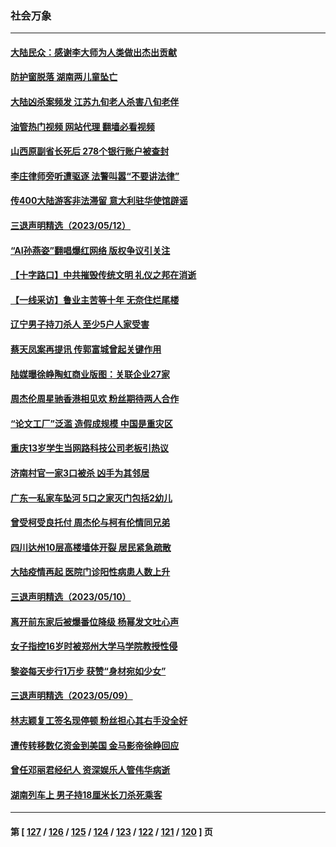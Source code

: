 ### 社会万象
---
#### [大陆民众：感谢李大师为人类做出杰出贡献](../../pages/ncid282/n13996095.md?05140445) 
#### [防护窗脱落 湖南两儿童坠亡](../../pages/ncid282/n13995795.md?05140445) 
#### [大陆凶杀案频发 江苏九旬老人杀害八旬老伴](../../pages/ncid282/n13995840.md?05140445) 
#### [油管热门视频 网站代理 翻墙必看视频](http://138.2.39.72:81/youtube.html?epic-marker?05140445)
#### [山西原副省长死后 278个银行账户被查封](../../pages/ncid282/n13995760.md?05140445) 
#### [李庄律师旁听遭驱逐 法警叫嚣“不要讲法律”](../../pages/ncid282/n13995729.md?05140445) 
#### [传400大陆游客非法滞留 意大利驻华使馆辟谣](../../pages/ncid282/n13995566.md?05140445) 
#### [三退声明精选（2023/05/12）](../../pages/ncid282/n13995311.md?05140445) 
#### [“AI孙燕姿”翻唱爆红网络 版权争议引关注](../../pages/ncid282/n13994967.md?05140445) 
#### [【十字路口】中共摧毁传统文明 礼仪之邦在消逝](../../pages/ncid282/n13994835.md?05140445) 
#### [【一线采访】鲁业主苦等十年 无奈住烂尾楼](../../pages/ncid282/n13994994.md?05140445) 
#### [辽宁男子持刀杀人 至少5户人家受害](../../pages/ncid282/n13994754.md?05140445) 
#### [蔡天凤案再提讯 传郭富城曾起关键作用](../../pages/ncid282/n13994325.md?05140445) 
#### [陆媒曝徐峥陶虹商业版图：关联企业27家](../../pages/ncid282/n13994309.md?05140445) 
#### [周杰伦周星驰香港相见欢 粉丝期待两人合作](../../pages/ncid282/n13994194.md?05140445) 
#### [“论文工厂”泛滥 造假成规模 中国是重灾区](../../pages/ncid282/n13994149.md?05140445) 
#### [重庆13岁学生当网路科技公司老板引热议](../../pages/ncid282/n13993817.md?05140445) 
#### [济南村官一家3口被杀 凶手为其邻居](../../pages/ncid282/n13993789.md?05140445) 
#### [广东一私家车坠河 5口之家灭门包括2幼儿](../../pages/ncid282/n13993691.md?05140445) 
#### [曾受柯受良托付 周杰伦与柯有伦情同兄弟](../../pages/ncid282/n13993323.md?05140445) 
#### [四川达州10层高楼墙体开裂 居民紧急疏散](../../pages/ncid282/n13993552.md?05140445) 
#### [大陆疫情再起 医院门诊阳性病患人数上升](../../pages/ncid282/n13993011.md?05140445) 
#### [三退声明精选（2023/05/10）](../../pages/ncid282/n13993415.md?05140445) 
#### [离开前东家后被爆番位降级 杨幂发文吐心声](../../pages/ncid282/n13993231.md?05140445) 
#### [女子指控16岁时被郑州大学马学院教授性侵](../../pages/ncid282/n13993178.md?05140445) 
#### [黎姿每天步行1万步 获赞“身材宛如少女”](../../pages/ncid282/n13992600.md?05140445) 
#### [三退声明精选（2023/05/09）](../../pages/ncid282/n13992584.md?05140445) 
#### [林志颖复工签名现停顿 粉丝担心其右手没全好](../../pages/ncid282/n13992433.md?05140445) 
#### [遭传转移数亿资金到美国 金马影帝徐峥回应](../../pages/ncid282/n13992355.md?05140445) 
#### [曾任邓丽君经纪人 资深娱乐人管伟华病逝](../../pages/ncid282/n13991550.md?05140445) 
#### [湖南列车上 男子持18厘米长刀杀死乘客](../../pages/ncid282/n13991093.md?05140445) 

---
#### 第 [ [127](./127.md?05140445) / [126](./126.md?05140445) / [125](./125.md?05140445) / [124](./124.md?05140445) / [123](./123.md?05140445) / [122](./122.md?05140445) / [121](./121.md?05140445) / [120](./120.md?05140445) ] 页
